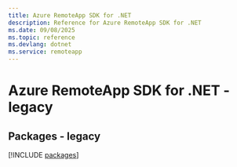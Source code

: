 ```yaml
---
title: Azure RemoteApp SDK for .NET
description: Reference for Azure RemoteApp SDK for .NET
ms.date: 09/08/2025
ms.topic: reference
ms.devlang: dotnet
ms.service: remoteapp
---
```

# Azure RemoteApp SDK for .NET - legacy
## Packages - legacy
[!INCLUDE [packages](remoteapp-index.md)]